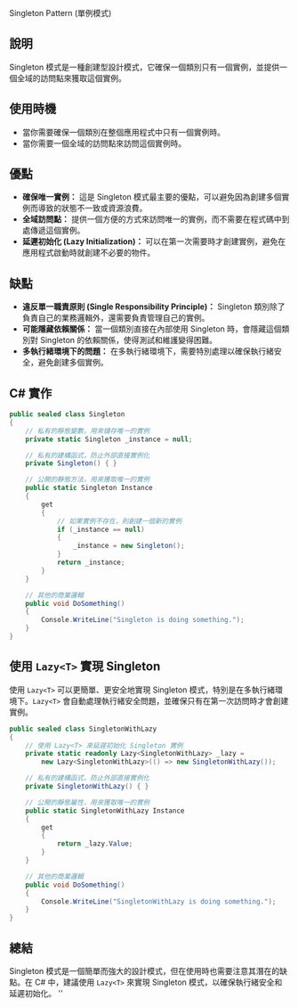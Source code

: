 Singleton Pattern (單例模式)

## 說明

Singleton 模式是一種創建型設計模式，它確保一個類別只有一個實例，並提供一個全域的訪問點來獲取這個實例。

## 使用時機

- 當你需要確保一個類別在整個應用程式中只有一個實例時。
- 當你需要一個全域的訪問點來訪問這個實例時。

## 優點

- **確保唯一實例：** 這是 Singleton 模式最主要的優點，可以避免因為創建多個實例而導致的狀態不一致或資源浪費。
- **全域訪問點：** 提供一個方便的方式來訪問唯一的實例，而不需要在程式碼中到處傳遞這個實例。
- **延遲初始化 (Lazy Initialization)：** 可以在第一次需要時才創建實例，避免在應用程式啟動時就創建不必要的物件。

## 缺點

- **違反單一職責原則 (Single Responsibility Principle)：** Singleton 類別除了負責自己的業務邏輯外，還需要負責管理自己的實例。
- **可能隱藏依賴關係：** 當一個類別直接在內部使用 Singleton 時，會隱藏這個類別對 Singleton 的依賴關係，使得測試和維護變得困難。
- **多執行緒環境下的問題：** 在多執行緒環境下，需要特別處理以確保執行緒安全，避免創建多個實例。

## C# 實作

```csharp
public sealed class Singleton
{
    // 私有的靜態變數，用來儲存唯一的實例
    private static Singleton _instance = null;

    // 私有的建構函式，防止外部直接實例化
    private Singleton() { }

    // 公開的靜態方法，用來獲取唯一的實例
    public static Singleton Instance
    {
        get
        {
            // 如果實例不存在，則創建一個新的實例
            if (_instance == null)
            {
                _instance = new Singleton();
            }
            return _instance;
        }
    }

    // 其他的商業邏輯
    public void DoSomething()
    {
        Console.WriteLine("Singleton is doing something.");
    }
}
```

## 使用 `Lazy<T>` 實現 Singleton

使用 `Lazy<T>` 可以更簡單、更安全地實現 Singleton 模式，特別是在多執行緒環境下。`Lazy<T>` 會自動處理執行緒安全問題，並確保只有在第一次訪問時才會創建實例。

```csharp
public sealed class SingletonWithLazy
{
    // 使用 Lazy<T> 來延遲初始化 Singleton 實例
    private static readonly Lazy<SingletonWithLazy> _lazy =
        new Lazy<SingletonWithLazy>(() => new SingletonWithLazy());

    // 私有的建構函式，防止外部直接實例化
    private SingletonWithLazy() { }

    // 公開的靜態屬性，用來獲取唯一的實例
    public static SingletonWithLazy Instance
    {
        get
        {
            return _lazy.Value;
        }
    }

    // 其他的商業邏輯
    public void DoSomething()
    {
        Console.WriteLine("SingletonWithLazy is doing something.");
    }
}
```

## 總結

Singleton 模式是一個簡單而強大的設計模式，但在使用時也需要注意其潛在的缺點。在 C# 中，建議使用 `Lazy<T>` 來實現 Singleton 模式，以確保執行緒安全和延遲初始化。
''